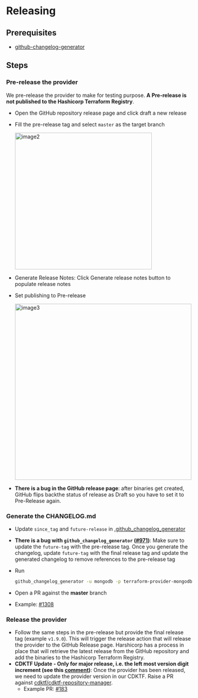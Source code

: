 # Releasing

## Prerequisites

- [github-changelog-generator](https://github.com/github-changelog-generator/github-changelog-generator)

## Steps

### Pre-release the provider 
We pre-release the provider to make for testing purpose. **A Pre-release is not published to the Hashicorp Terraform Registry**.

- Open the GitHub repository release page and click draft a new release
- Fill the pre-release tag and select `master` as the target branch

    <img width="370" alt="image2" src="https://github.com/mongodb/terraform-provider-mongodbatlas/assets/5663078/e710c0ff-dc00-44c2-9eb6-146cd791d47e">
- Generate Release Notes: Click Generate release notes button to populate release notes
- Set publishing to Pre-release
    
    <img width="477" alt="image3" src="https://github.com/mongodb/terraform-provider-mongodbatlas/assets/5663078/30d2db83-6b2d-4eb2-9da6-93fc34d64c09">

- **There is a bug in the GitHub release page**: after binaries get created, GitHub  flips backthe  status of release as Draft so you have to set it to Pre-Release again.

### Generate the CHANGELOG.md 
- Update `since_tag` and `future-release` in [.github_changelog_generator](https://github.com/mongodb/terraform-provider-mongodbatlas/blob/master/.github_changelog_generator)
- **There is a bug with `github_changelog_generator` ([#971](https://github.com/github-changelog-generator/github-changelog-generator/issues/971))**: Make sure to update the `future-tag` with the pre-release tag. Once you generate the changelog, update `future-tag` with the final release tag and update the generated changelog to remove references to the pre-release tag
- Run

    ```bash 
    github_changelog_generator -u mongodb -p terraform-provider-mongodbatlas --enhancement-label "**Enhancements**" --bugs-label "**Bug Fixes**"  --issues-label "**Closed Issues**" --pr-label "**Internal Improvements**"
    ```
-  Open a PR against the **master** branch
-  Example: [#1308](https://github.com/mongodb/terraform-provider-mongodbatlas/pull/1308)

### Release the provider
- Follow the same steps in the pre-release but provide the final release tag (example `v1.9.0`). This will trigger the release action that will release the provider to the GitHub Release page. Harshicorp has a process in place that will retrieve the latest release from the GitHub repository and add the binaries to the Hashicorp Terraform Registry.
- **CDKTF Update - Only for major release, i.e. the left most version digit increment (see this [comment](https://github.com/cdktf/cdktf-repository-manager/pull/202#issuecomment-1602562201))**: Once the provider has been released, we need to update the provider version in our CDKTF. Raise a PR against [cdktf/cdktf-repository-manager](https://github.com/cdktf/cdktf-repository-manager).
  - Example PR: [#183](https://github.com/cdktf/cdktf-repository-manager/pull/183)

